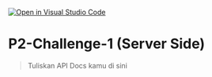 [![Open in Visual Studio Code](https://classroom.github.com/assets/open-in-vscode-2e0aaae1b6195c2367325f4f02e2d04e9abb55f0b24a779b69b11b9e10269abc.svg)](https://classroom.github.com/online_ide?assignment_repo_id=19734008&assignment_repo_type=AssignmentRepo)
# P2-Challenge-1 (Server Side)

> Tuliskan API Docs kamu di sini
